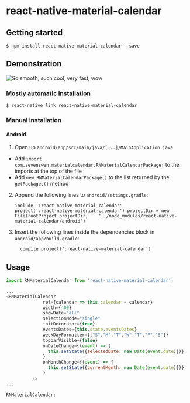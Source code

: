 
# react-native-material-calendar

## Getting started

`$ npm install react-native-material-calendar --save`

## Demonstration

![So smooth, such cool, very fast, wow](https://raw.githubusercontent.com/SevenSwen/react-native-material-calendar/development/Example.gif)

### Mostly automatic installation

`$ react-native link react-native-material-calendar`

### Manual installation


#### Android

1. Open up `android/app/src/main/java/[...]/MainApplication.java`
  - Add `import com.sevenswen.materialcalendar.RNMaterialCalendarPackage;` to the imports at the top of the file
  - Add `new RNMaterialCalendarPackage()` to the list returned by the `getPackages()` method
2. Append the following lines to `android/settings.gradle`:
  	```
  	include ':react-native-material-calendar'
  	project(':react-native-material-calendar').projectDir = new File(rootProject.projectDir, 	'../node_modules/react-native-material-calendar/android')
  	```
3. Insert the following lines inside the dependencies block in `android/app/build.gradle`:
  	```
      compile project(':react-native-material-calendar')
  	```


## Usage
```javascript
import RNMaterialCalendar from 'react-native-material-calendar';

...
<RNMaterialCalendar
              ref={calendar => this.calendar = calendar}
              width={400}
              showDate="all"
              selectionMode="single"
              initDecorator={true}
              eventsDates={this.state.eventsDates}
              weekDayFormatter={["S","M","T","W","T","F","S"]}
              topbarVisible={false}
              onDateChange={(event) => {
                this.setState({selectedDate: new Date(event.date)})}
              }
              onMonthChange={(event) => {
                this.setState({currentMonth: new Date(event.date)})}
              }
          />
...

RNMaterialCalendar;
```
  